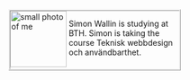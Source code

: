 <div style="height:103px; width:300px; border-style:ridge;">
    <img src="img/me-small.jpg" alt="small photo of me" style="float:left; overflow:auto; height:100px; width:100px; margin-right:4px;">
    <p>Simon Wallin is studying at BTH. Simon is taking the course Teknisk webbdesign och användbarthet.</p>
</div>
